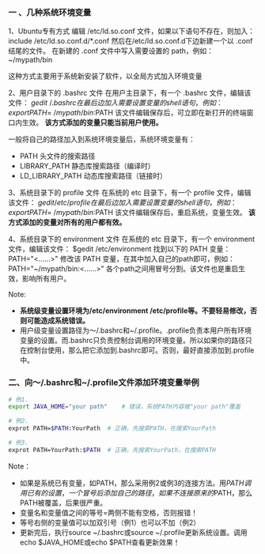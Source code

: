 ### 一 、几种系统环境变量

1、Ubuntu专有方式
编辑 /etc/ld.so.conf 文件，如果以下语句不存在，则加入：
include /etc/ld.so.conf.d/*.conf
然后在/etc/ld.so.conf.d下边新建一个以 .conf 结尾的文件。
在新建的 .conf 文件中写入需要设置的 path，例如：
~/mypath/bin

这种方式主要用于系统新安装了软件，以全局方式加入环境变量



2、用户目录下的 .bashrc 文件
在用户主目录下，有一个 .bashrc 文件，编辑该文件：
$gedit ~/.bashrc 
在最后边加入需要设置变量的shell语句，例如：
export PATH=~/mypath/bin:$PATH
该文件编辑保存后，可立即在新打开的终端窗口内生效。
**该方式添加的变量只能当前用户使用。**

一般将自己的路径加入到系统环境变量后，系统环境变量有：

- PATH  头文件的搜索路径
- LIBRARY_PATH  静态库搜索路径（编译时） 
- LD_LIBRARY_PATH  动态库搜索路径（链接时） 



3、系统目录下的 profile 文件
在系统的 etc 目录下，有一个 profile 文件，编辑该文件：
$gedit /etc/profile
在最后边加入需要设置变量的shell语句，例如：
export PATH=~/mypath/bin:$PATH
该文件编辑保存后，重启系统，变量生效。
**该方式添加的变量对所有的用户都有效。**



4、系统目录下的 environment 文件
在系统的 etc 目录下，有一个 environment 文件，编辑该文件：
$gedit /etc/environment
找到以下的 PATH 变量：
PATH="<......>"
修改该 PATH 变量，在其中加入自己的path即可，例如：
PATH="~/mypath/bin:<......>"
各个path之间用冒号分割。该文件也是重启生效，影响所有用户。

Note:

- **系统级变量设置环境为/etc/environment /etc/profile等。不要轻易修改，否则可能造成系统错误。**
- 用户级变量设置路径为～/.bashrc和~/.profile。.profile负责本用户所有环境变量的设置。而.bashrc只负责控制台调用的环境变量。所以如果你的路径只在控制台使用，那么把它添加到.bashrc即可。否则，最好直接添加到.profile中。



### 二、向～/.bashrc和~/.profile文件添加环境变量举例

```bash
# 例1. 
export JAVA_HOME="your path"	# 错误，系统PATH内容被"your path"覆盖

# 例2. 
exprot PATH=$PATH:YourPath	# 正确，先搜索PATH，在搜索YourPath

# 例3. 
exprot PATH=YourPath:$PATH	# 正确，先搜索YourPath，在搜索PATH
```

Note：

- 如果是系统已有变量，如PATH，那么采用例2或例3的连接方法。用$PATH调用已有的设置，一个冒号后添加自己的路径，如果不连接原来的$PATH，那么PATH被覆盖，后果很严重。
- 变量名和变量值之间的等号=两侧不能有空格，否则报错！
- 等号右侧的变量值可以加双引号（例1）也可以不加（例2）
- 更新完后，执行source ~/.bashrc或source ~/.profile更新系统设置。调用echo $JAVA_HOME或echo $PATH查看更新效果！